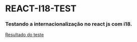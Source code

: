 # REACT-I18-TEST

### Testando a internacionalização no react js com i18.

[Resultado do teste](https://guilhermeasn.github.io/react-i18-test/)